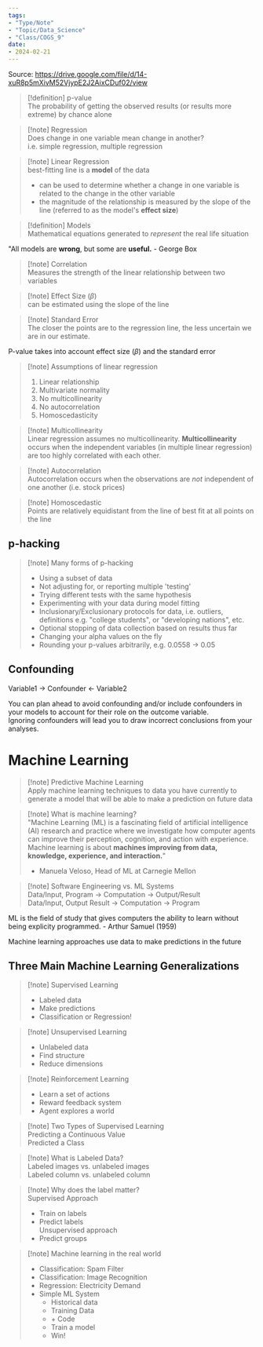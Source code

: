 ```yaml
---
tags:
- "Type/Note"
- "Topic/Data_Science"
- "Class/COGS_9"
date:
- 2024-02-21
---
```

Source: https://drive.google.com/file/d/14-xuR8p5mXivM52VjypE2J2AixCDuf02/view  

> [!definition] p-value  
> The probability of getting the observed results (or results more extreme) by chance alone  

> [!note] Regression  
> Does change in one variable mean change in another?  
> i.e. simple regression, multiple regression  

> [!note] Linear Regression  
> best-fitting line is a **model** of the data  
> - can be used to determine whether a change in one variable is related to the change in the other variable  
> - the magnitude of the relationship is measured by the slope of the line (referred to as the model's **effect size**)  

> [!definition] Models  
> Mathematical equations generated to *represent* the real life situation  

"All models are **wrong**, but some are **useful.** - George Box  

> [!note] Correlation  
> Measures the strength of the linear relationship between two variables  

> [!note] Effect Size ($\beta$)  
> can be estimated using the slope of the line  

> [!note] Standard Error  
> The closer the points are to the regression line, the less uncertain we are in our estimate.  

P-value takes into account effect size ($\beta$) and the standard error  

> [!note] Assumptions of linear regression  
> 1. Linear relationship  
> 2. Multivariate normality  
> 3. No multicollinearity  
> 4. No autocorrelation  
> 5. Homoscedasticity  

> [!note] Multicollinearity  
> Linear regression assumes no multicollinearity. **Multicollinearity** occurs when the independent variables (in multiple linear regression) are too highly correlated with each other.  

> [!note] Autocorrelation  
> Autocorrelation occurs when the observations are *not* independent of one another (i.e. stock prices)  

> [!note] Homoscedastic  
> Points are relatively equidistant from the line of best fit at all points on the line  

## p-hacking  

> [!note] Many forms of p-hacking  
> - Using a subset of data  
> - Not adjusting for, or reporting multiple 'testing'  
> - Trying different tests with the same hypothesis  
> - Experimenting with your data during model fitting  
> - Inclusionary/Exclusionary protocols for data, i.e. outliers, definitions e.g. "college students", or "developing nations", etc.  
> - Optional stopping of data collection based on results thus far  
> - Changing your alpha values on the fly  
> - Rounding your p-values arbitrarily, e.g. 0.0558 $\to$ 0.05  

## Confounding  

Variable1 $\to$ Confounder $\leftarrow$ Variable2  

You can plan ahead to avoid confounding and/or include confounders in your models to account for their role on the outcome variable.  
Ignoring confounders will lead you to draw incorrect conclusions from your analyses.  

# Machine Learning  

> [!note] Predictive Machine Learning  
> Apply machine learning techniques to data you have currently to generate a model that will be able to make a prediction on future data  

> [!note] What is machine learning?  
> "Machine Learning (ML) is a fascinating field of artificial intelligence (AI) research and practice where we investigate how computer agents can improve their perception, cognition, and action with experience. Machine learning is about **machines improving from data, knowledge, experience, and interaction.**"  
> - Manuela Veloso, Head of ML at Carnegie Mellon  

> [!note] Software Engineering vs. ML Systems  
> Data/Input, Program $\to$ Computation $\to$ Output/Result  
> Data/Input, Output Result $\to$ Computation $\to$ Program  

ML is the field of study that gives computers the ability to learn without being explicity programmed. - Arthur Samuel (1959)  

Machine learning approaches use data to make predictions in the future  

## Three Main Machine Learning Generalizations  

> [!note] Supervised Learning  
> - Labeled data  
> - Make predictions  
> - Classification or Regression!  

> [!note] Unsupervised Learning  
> - Unlabeled data  
> - Find structure  
> - Reduce dimensions  

> [!note] Reinforcement Learning  
> - Learn a set of actions  
> - Reward feedback system  
> - Agent explores a world  

> [!note] Two Types of Supervised Learning  
> Predicting a Continuous Value  
> Predicted a Class  

> [!note] What is Labeled Data?  
> Labeled images vs. unlabeled images  
> Labeled column vs. unlabeled column  

> [!note] Why does the label matter?  
> Supervised Approach  
> - Train on labels  
> - Predict labels  
> Unsupervised approach  
> - Predict groups  

> [!note] Machine learning in the real world  
> - Classification: Spam Filter  
> - Classification: Image Recognition  
> - Regression: Electricity Demand  
> - Simple ML System  
>   - Historical data  
>   - Training Data  
>   - \+ Code  
>   - Train a model  
>   - Win!  

